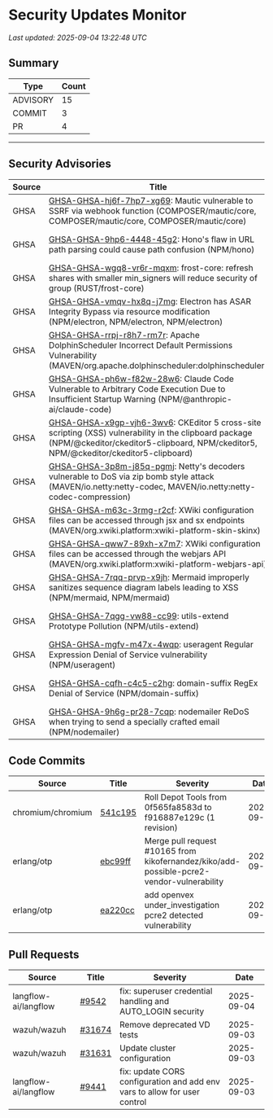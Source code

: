 # Security Updates Monitor

*Last updated: 2025-09-04 13:22:48 UTC*

## Summary
| Type | Count |
|------|-------|
| ADVISORY | 15 |
| COMMIT | 3 |
| PR | 4 |

---

## Security Advisories

| Source | Title | Severity | Date |
|--------|-------|----------|------|
| GHSA | [GHSA-GHSA-hj6f-7hp7-xg69](https://github.com/advisories/GHSA-hj6f-7hp7-xg69): Mautic vulnerable to SSRF via webhook function (COMPOSER/mautic/core, COMPOSER/mautic/core, COMPOSER/mautic/core) | LOW (CVSS: 2.7) | 2025-09-03 |
| GHSA | [GHSA-GHSA-9hp6-4448-45g2](https://github.com/advisories/GHSA-9hp6-4448-45g2): Hono's flaw in URL path parsing could cause path confusion (NPM/hono) | HIGH (CVSS: 7.5) | 2025-09-03 |
| GHSA | [GHSA-GHSA-wgq8-vr6r-mqxm](https://github.com/advisories/GHSA-wgq8-vr6r-mqxm): frost-core: refresh shares with smaller min_signers will reduce security of group (RUST/frost-core) | MODERATE (CVSS: 0.0) | 2025-09-03 |
| GHSA | [GHSA-GHSA-vmqv-hx8q-j7mg](https://github.com/advisories/GHSA-vmqv-hx8q-j7mg): Electron has ASAR Integrity Bypass via resource modification (NPM/electron, NPM/electron, NPM/electron) | MODERATE (CVSS: 6.1) | 2025-09-03 |
| GHSA | [GHSA-GHSA-rrpj-r8h7-rm7r](https://github.com/advisories/GHSA-rrpj-r8h7-rm7r): Apache DolphinScheduler Incorrect Default Permissions Vulnerability (MAVEN/org.apache.dolphinscheduler:dolphinscheduler) | LOW (CVSS: 0.0) | 2025-09-03 |
| GHSA | [GHSA-GHSA-ph6w-f82w-28w6](https://github.com/advisories/GHSA-ph6w-f82w-28w6): Claude Code Vulnerable to Arbitrary Code Execution Due to Insufficient Startup Warning (NPM/@anthropic-ai/claude-code) | HIGH (CVSS: 0.0) | 2025-09-03 |
| GHSA | [GHSA-GHSA-x9gp-vjh6-3wv6](https://github.com/advisories/GHSA-x9gp-vjh6-3wv6): CKEditor 5 cross-site scripting (XSS) vulnerability in the clipboard package (NPM/@ckeditor/ckeditor5-clipboard, NPM/ckeditor5, NPM/@ckeditor/ckeditor5-clipboard) | LOW (CVSS: 0.0) | 2025-09-03 |
| GHSA | [GHSA-GHSA-3p8m-j85q-pgmj](https://github.com/advisories/GHSA-3p8m-j85q-pgmj): Netty's decoders vulnerable to DoS via zip bomb style attack (MAVEN/io.netty:netty-codec, MAVEN/io.netty:netty-codec-compression) | MODERATE (CVSS: 0.0) | 2025-09-03 |
| GHSA | [GHSA-GHSA-m63c-3rmg-r2cf](https://github.com/advisories/GHSA-m63c-3rmg-r2cf): XWiki configuration files can be accessed through jsx and sx endpoints (MAVEN/org.xwiki.platform:xwiki-platform-skin-skinx) | CRITICAL (CVSS: 0.0) | 2025-09-03 |
| GHSA | [GHSA-GHSA-qww7-89xh-x7m7](https://github.com/advisories/GHSA-qww7-89xh-x7m7): XWiki configuration files can be accessed through the webjars API (MAVEN/org.xwiki.platform:xwiki-platform-webjars-api) | CRITICAL (CVSS: 0.0) | 2025-09-03 |
| GHSA | [GHSA-GHSA-7rqq-prvp-x9jh](https://github.com/advisories/GHSA-7rqq-prvp-x9jh): Mermaid improperly sanitizes sequence diagram labels leading to XSS (NPM/mermaid, NPM/mermaid) | MODERATE (CVSS: 0.0) | 2025-08-19 |
| GHSA | [GHSA-GHSA-7qgg-vw88-cc99](https://github.com/advisories/GHSA-7qgg-vw88-cc99): utils-extend Prototype Pollution (NPM/utils-extend) | CRITICAL (CVSS: 9.1) | 2025-02-06 |
| GHSA | [GHSA-GHSA-mgfv-m47x-4wqp](https://github.com/advisories/GHSA-mgfv-m47x-4wqp): useragent Regular Expression Denial of Service vulnerability (NPM/useragent) | MODERATE (CVSS: 7.5) | 2024-10-26 |
| GHSA | [GHSA-GHSA-cqfh-c4c5-c2hg](https://github.com/advisories/GHSA-cqfh-c4c5-c2hg): domain-suffix RegEx Denial of Service (NPM/domain-suffix) | HIGH (CVSS: 7.5) | 2024-03-28 |
| GHSA | [GHSA-GHSA-9h6g-pr28-7cqp](https://github.com/advisories/GHSA-9h6g-pr28-7cqp): nodemailer ReDoS when trying to send a specially crafted email (NPM/nodemailer) | MODERATE (CVSS: 5.3) | 2024-01-31 |

## Code Commits

| Source | Title | Severity | Date |
|--------|-------|----------|------|
| chromium/chromium | [541c195](https://github.com/chromium/chromium/commit/541c1958f03f5c4fcd142eda6b59b6ece12c343f) | Roll Depot Tools from 0f565fa8583d to f916887e129c (1 revision) | 2025-09-04 |
| erlang/otp | [ebc99ff](https://github.com/erlang/otp/commit/ebc99ffcd3e01d8c8aea3738b26ed2ccf1ceb22f) | Merge pull request #10165 from kikofernandez/kiko/add-possible-pcre2-vendor-vulnerability | 2025-09-04 |
| erlang/otp | [ea220cc](https://github.com/erlang/otp/commit/ea220cc25ed7ca2ae898b72ebde444e01155a8b2) | add openvex under_investigation pcre2 detected vulnerability | 2025-09-04 |

## Pull Requests

| Source | Title | Severity | Date |
|--------|-------|----------|------|
| langflow-ai/langflow | [#9542](https://github.com/langflow-ai/langflow/pull/9542) | fix: superuser credential handling and AUTO_LOGIN security | 2025-09-04 |
| wazuh/wazuh | [#31674](https://github.com/wazuh/wazuh/pull/31674) | Remove deprecated VD tests | 2025-09-03 |
| wazuh/wazuh | [#31631](https://github.com/wazuh/wazuh/pull/31631) | Update cluster configuration | 2025-09-03 |
| langflow-ai/langflow | [#9441](https://github.com/langflow-ai/langflow/pull/9441) | fix: update CORS configuration and add env vars to allow for user control | 2025-09-03 |

